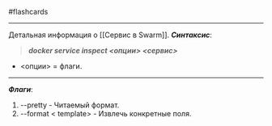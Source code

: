 #flashcards 
***
Детальная информация о [[Сервис в Swarm]].
***Синтаксис***:
>***docker service inspect <опции> <сервис>***
- <опции> = флаги.
***
***Флаги***:
1. --pretty - Читаемый формат.
2. --format < template> - Извлечь конкретные поля.